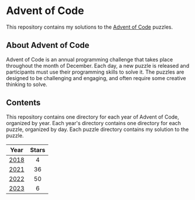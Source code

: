 # Advent of Code

This repository contains my solutions to the [Advent of Code](https://adventofcode.com/) puzzles.

## About Advent of Code

Advent of Code is an annual programming challenge that takes place throughout the month of December. Each day, a new puzzle is released and participants must use their programming skills to solve it. The puzzles are designed to be challenging and engaging, and often require some creative thinking to solve.

## Contents

This repository contains one directory for each year of Advent of Code, organized by year. Each year's directory contains one directory for each puzzle, organized by day. Each puzzle directory contains my solution to the puzzle.

| Year           | Stars |
|----------------|:-----:|
| [ 2018 ](2018) |   4   |
| [ 2021 ](2021) |  36   |
| [ 2022 ](2022) |  50   |
| [ 2023 ](2023) |   6   |
